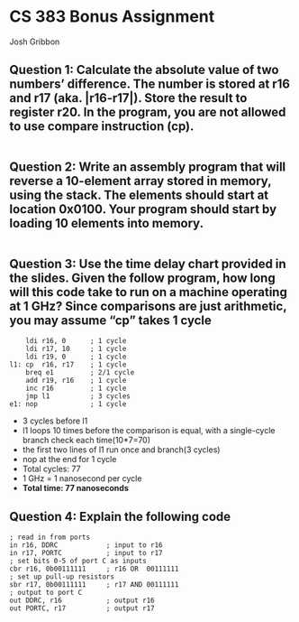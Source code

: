 # CS 383 Bonus Assignment
Josh Gribbon

## Question 1: Calculate the absolute value of two numbers’ difference. The number is stored at r16 and r17 (aka. |r16-r17|). Store the result to register r20. In the program, you are not allowed to use compare instruction (cp).
```

```

## Question 2: Write an assembly program that will reverse a 10-element array stored in memory, using the stack. The elements should start at location 0x0100. Your program should start by loading 10 elements into memory.
```

```

## Question 3: Use the time delay chart provided in the slides. Given the follow program, how long will this code take to run on a machine operating at 1 GHz? Since comparisons are just arithmetic, you may assume “cp” takes 1 cycle
```
    ldi r16, 0      ; 1 cycle
    ldi r17, 10     ; 1 cycle
    ldi r19, 0      ; 1 cycle
l1: cp  r16, r17    ; 1 cycle
    breq e1         ; 2/1 cycle
    add r19, r16    ; 1 cycle
    inc r16         ; 1 cycle
    jmp l1          ; 3 cycles
e1: nop             ; 1 cycle
```
* 3 cycles before l1
* l1 loops 10 times before the comparison is equal, with a single-cycle branch check each time(10*7=70)
* the first two lines of l1 run once and branch(3 cycles)
* nop at the end for 1 cycle
* Total cycles: 77
* 1 GHz = 1 nanosecond per cycle
* **Total time: 77 nanoseconds**

## Question 4: Explain the following code
```
; read in from ports
in r16, DDRC            ; input to r16
in r17, PORTC           ; input to r17
; set bits 0-5 of port C as inputs
cbr r16, 0b00111111     ; r16 OR  00111111
; set up pull-up resistors
sbr r17, 0b00111111     ; r17 AND 00111111
; output to port C
out DDRC, r16           ; output r16
out PORTC, r17          ; output r17
```
